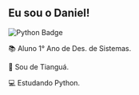 ## Eu sou o Daniel!
![Python Badge](https://img.shields.io/badge/Python-FFD43B?style=for-the-badge&logo=python&logoColor=blue)


:books: Aluno 1° Ano de Des. de Sistemas.

:house_with_garden: Sou de Tianguá.

:computer:  Estudando Python.




